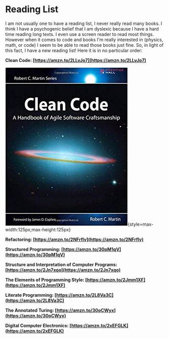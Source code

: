 # Reading List
I am not usually one to have a reading list, I never really read many books. I think I have a psychogenic belief that I am dyslexic because I have a hard time reading long texts. I even use a screen reader to read most things. However when it comes to code and books I'm really interested in (physics, math, or code) I seem to be able to read those books just fine. So, in light of this fact, I have a new reading list! Here it is in no particular order:

**Clean Code:  [https://amzn.to/2LLvJo7](https://amzn.to/2LLvJo7)**

![clean-code-book-by-robert-martin][1]{style=max-width:125px;max-height:125px}

**Refactoring:  [https://amzn.to/2NFrflv](https://amzn.to/2NFrflv)**

**Structured Programming:  [https://amzn.to/30pM1qV](https://amzn.to/30pM1qV)**

**Structure and Interpretation of Computer Programs:  [https://amzn.to/2Jn7xqo](https://amzn.to/2Jn7xqo)**

**The Elements of Programming Style:  [https://amzn.to/2Jmm1XF](https://amzn.to/2Jmm1XF)**

**Literate Programming:  [https://amzn.to/2L8Va3C](https://amzn.to/2L8Va3C)**

**The Annotated Turing:  [https://amzn.to/30oCWyx](https://amzn.to/30oCWyx)**

**Digital Computer Electronics:  [https://amzn.to/2xEFGLK](https://amzn.to/2xEFGLK)**


[1]: https://raw.githubusercontent.com/BrentFarris/Dumblog/master/Dumblog/Content/Images/clean-code-book.jpg